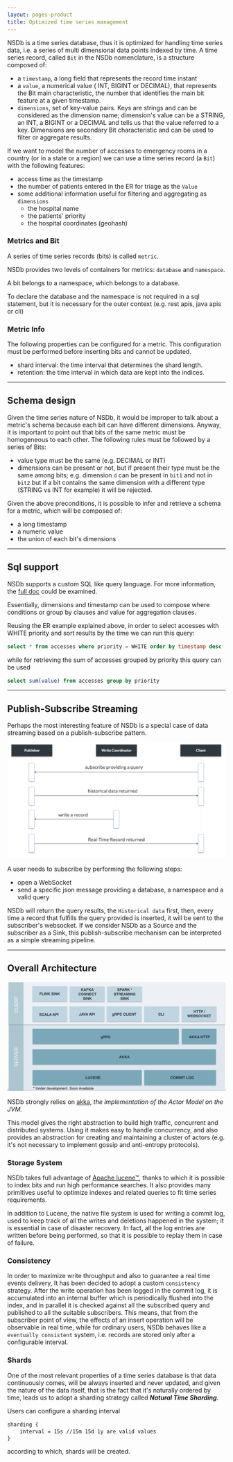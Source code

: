 ```yaml
---
layout: pages-product
title: Optimized time series management
---
```


NSDb is a time series database, thus it is optimized for handling time series data, i.e. a series of multi dimensional data points indexed by time.
A time series record, called `Bit` in the NSDb nomenclature, is a structure composed of:

* a `timestamp`, a long field that represents the record time instant
* a `value`, a numerical value ( INT, BIGINT or DECIMAL), that represents the Bit main characteristic, the number that identifies the main bit feature at a given timestamp.
* `dimensions`, set of key-value pairs. Keys are strings and can be considered as the dimension name; dimension's value can be a STRING, an INT, a BIGINT or a DECIMAL and tells us that the value referred to a key. Dimensions are secondary Bit characteristic and can be used to filter or aggregate results.

If we want to model the number of accesses to emergency rooms in a country (or in a state or a region) we can use a time series record (a `Bit`) with the following features:

* access time as the timestamp
* the number of patients entered in the ER for triage as the `Value`
* some additional information useful for filtering and aggregating as `dimensions`
  - the hospital name
  - the patients' priority
  - the hospital coordinates (geohash)

### Metrics and Bit

A series of time series records (bits) is called `metric`.

NSDb provides two levels of containers for metrics: `database` and `namespace`.

A bit belongs to a namespace, which belongs to a database.

To declare the database and the namespace is not required in a sql statement, but it is necessary for the outer context (e.g. rest apis, java apis or cli)

### Metric Info

The following properties can be configured for a metric. This configuration must be performed before inserting bits and cannot be updated.

* shard interval: the time interval that determines the shard length.
* retention: the time interval in which data are kept into the indices.

___

## Schema design

Given the time series nature of NSDb, it would be improper to talk about a metric's schema because each bit can have different dimensions.
Anyway, it is important to point out that bits of the same metric must be homogeneous to each other.
The following rules must be followed by a series of Bits:

* value type must be the same (e.g. DECIMAL or INT)
* dimensions can be present or not, but if present their type must be the same among bits; e.g. dimension `d` can be present in `bit1` and not in `bit2` but if a bit contains the same dimension with a different type (STRING vs INT for example) it will be rejected.

Given the above preconditions, it is possible to infer and retrieve a schema for a metric, which will be composed of:

* a long timestamp
* a numeric value
* the union of each bit's dimensions

___

## Sql support

NSDb supports a custom SQL like query language.
For more information, the [full doc](SQL_doc.md) could be examined.

Essentially, dimensions and timestamp can be used to compose where conditions or group by clauses and value for aggregation clauses.

Reusing the ER example explained above, in order to select accesses with WHITE priority and sort results by the time we can run this query:

```sql
select * from accesses where priority = WHITE order by timestamp desc
```

while for retrieving the sum of accesses grouped by priority this query can be used

```sql
select sum(value) from accesses group by priority
```

___

## Publish-Subscribe Streaming

Perhaps the most interesting feature of NSDb is a special case of data streaming based on a publish-subscribe pattern.

![Publish-Subscribe Model](/assets/images/pub-sub.png "Publish Subscribe Model")

A user needs to subscribe by performing the following steps:

* open a WebSocket
* send a specific json message providing a database, a namespace and a valid query

NSDb will return the query results, the `Historical data` first, then, every time a record that fulfills the query provided is inserted, it will be sent to the subscriber's websocket.
If we consider NSDb as a Source and the subscriber as a Sink, this publish-subscribe mechanism can be interpreted as a simple streaming pipeline.

___

## Overall Architecture

![Overall Architecture](/assets/images/overall.png "Overall Architecture")


NSDb strongly relies on [akka](https://github.com/akka/akka), _the implementation of the Actor Model on the JVM._

This model gives the right abstraction to build high traffic, concurrent and distributed systems.
Using it makes easy to handle concurrency, and also provides an abstraction for creating and maintaining a cluster of actors (e.g. it's not necessary to implement gossip and anti-entropy protocols).

### Storage System

NSDb takes full advantage of [Apache lucene™](https://lucene.apache.org/core/), thanks to which it is possible to index bits and run high performance searches. It also provides many primitives useful to optimize indexes and related queries to fit time series requirements.

In addition to Lucene, the native file system is used for writing a commit log, used to keep track of all the writes and deletions happened in the system; it is essential in case of disaster recovery. In fact, all the log entries are written before being performed, so that it is possible to replay them in case of failure.

### Consistency

In order to maximize write throughput and also to guarantee a real time events delivery, It has been decided to adopt a custom `consistency` strategy.
After the write operation has been logged in the commit log, it is accumulated into an internal buffer which is periodically flushed into the index, and in parallel it is checked against all the subscribed query and published to all the suitable subscribers.
This means, that from the subscriber point of view, the effects of an insert operation will be observable in real time, while for ordinary users, NSDb behaves like a `eventually consistent` system, i.e. records are stored only after a configurable interval.

### Shards

One of the most relevant properties of a time series database is that data continuously comes, will be always inserted and never updated, and given the nature of the data itself, that is the fact that it's naturally ordered by time, leads us to adopt a sharding strategy called ***Natural Time Sharding***.

Users can configure a sharding interval
```
sharding { 
    interval = 15s //15m 15d 1y are valid values
}
```

according to which, shards will be created.
